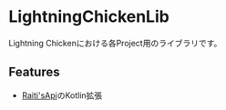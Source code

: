 # LightningChickenLib
Lightning Chickenにおける各Project用のライブラリです。

## Features
- [Raiti'sApi](https://github.com/raiti-chan/Raiti-s-api)のKotlin拡張